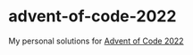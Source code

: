# advent-of-code-2022

My personal solutions for [Advent of Code 2022](https://adventofcode.com/2022)
